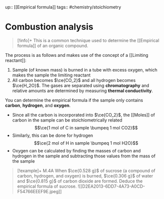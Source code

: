 up:: [[Empirical formula]]
tags:: #chemistry/stoichiometry 

# Combustion analysis

>[!info]+
This is a common technique used to determine the [[Empirical formula]] of an organic compound.

The process is as follows and makes use of the concept of a [[Limiting reactant]]:
1. Sample (of known mass) is burned in a tube with excess oxygen, which makes the sample the limiting reactant
2. All carbon becomes $\ce{CO_2}$ and all hydrogen becomes $\ce{H_2O}$. The gases are separated using **chromatography** and relative amounts are determined by measuring **thermal conductivity**.

You can determine the empirical formula if the sample only contains **carbon**, **hydrogen**, and **oxygen**.
- Since all the carbon is incorporated into $\ce{CO_2}$, the [[Moles]] of carbon in the sample can be stoichiometrically related
$$\ce{1 mol of C in sample \bumpeq 1 mol CO2}$$
- Similarly, this can be done for hydrogen
$$\ce{2 mol of H in sample \bumpeq 1 mol H2O}$$
- Oxygen can be calculated by finding the masses of carbon and hydrogen in the sample and subtracting those values from the mass of the sample

>[!example]+ M.4A When $\ce{0.528 g}$ of sucrose (a compound of carbon, hydrogen, and oxygen) is burned, $\ce{0.306 g}$ of water and $\ce{0.815 g}$ of carbon dioxide are formed. Deduce the empirical formula of sucrose.
>![[D2EA2013-6DD7-4A73-A0CD-F54766EEEF9E.jpeg]]